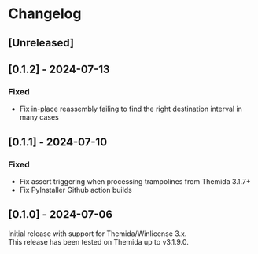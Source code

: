 # Changelog

## [Unreleased]

## [0.1.2] - 2024-07-13

### Fixed

- Fix in-place reassembly failing to find the right destination interval in many cases

## [0.1.1] - 2024-07-10

### Fixed

- Fix assert triggering when processing trampolines from Themida 3.1.7+
- Fix PyInstaller Github action builds

## [0.1.0] - 2024-07-06

Initial release with support for Themida/Winlicense 3.x.  
This release has been tested on Themida up to v3.1.9.0.
